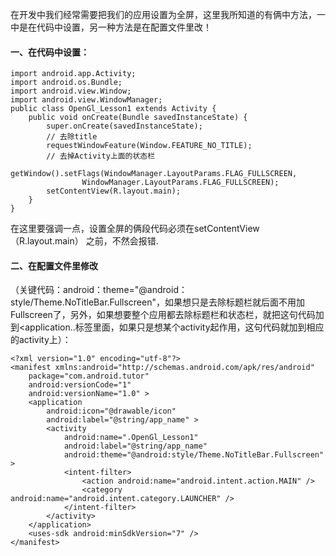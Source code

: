 在开发中我们经常需要把我们的应用设置为全屏，这里我所知道的有俩中方法，一中是在代码中设置，另一种方法是在配置文件里改！
#### 一、在代码中设置：
```  
import android.app.Activity;
import android.os.Bundle;
import android.view.Window;
import android.view.WindowManager;
public class OpenGl_Lesson1 extends Activity {
	public void onCreate(Bundle savedInstanceState) {
		super.onCreate(savedInstanceState);
		// 去除title
		requestWindowFeature(Window.FEATURE_NO_TITLE);
		// 去掉Activity上面的状态栏
		getWindow().setFlags(WindowManager.LayoutParams.FLAG_FULLSCREEN,
				WindowManager.LayoutParams.FLAG_FULLSCREEN);
		setContentView(R.layout.main);
	}
}
```
在这里要强调一点，设置全屏的俩段代码必须在setContentView（R.layout.main） 之前，不然会报错.
#### 二、在配置文件里修改
（关键代码：android：theme="@android：style/Theme.NoTitleBar.Fullscreen"，如果想只是去除标题栏就后面不用加Fullscreen了，另外，如果想要整个应用都去除标题栏和状态栏，就把这句代码加到<application..标签里面，如果只是想某个activity起作用，这句代码就加到相应的activity上）：
```  
<?xml version="1.0" encoding="utf-8"?>
<manifest xmlns:android="http://schemas.android.com/apk/res/android"
    package="com.android.tutor"
    android:versionCode="1"
    android:versionName="1.0" >
    <application
        android:icon="@drawable/icon"
        android:label="@string/app_name" >
        <activity
            android:name=".OpenGl_Lesson1"
            android:label="@string/app_name"
            android:theme="@android:style/Theme.NoTitleBar.Fullscreen" >
            <intent-filter>
                <action android:name="android.intent.action.MAIN" />
                <category android:name="android.intent.category.LAUNCHER" />
            </intent-filter>
        </activity>
    </application>
    <uses-sdk android:minSdkVersion="7" />
</manifest>
```